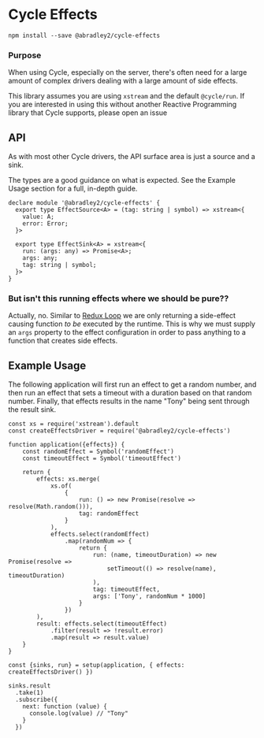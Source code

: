 # Cycle Effects

`npm install --save @abradley2/cycle-effects`

### Purpose

When using Cycle, especially on the server, there's often need for a large amount of complex
drivers dealing with a large amount of side effects.

This library assumes you are using `xstream` and the default `@cycle/run`. If you
are interested in using this without another Reactive Programming library that Cycle
supports, please open an issue

## API

As with most other Cycle drivers, the API surface area is just a source and a sink.

The types are a good guidance on what is expected. See the Example Usage section for
a full, in-depth guide.

```
declare module '@abradley2/cycle-effects' {
  export type EffectSource<A> = (tag: string | symbol) => xstream<{
    value: A;
    error: Error;
  }>

  export type EffectSink<A> = xstream<{
    run: (args: any) => Promise<A>;
    args: any;
    tag: string | symbol;
  }>
}
```

### But isn't this running effects where we should be pure??

Actually, no. Similar to [Redux Loop](https://github.com/redux-loop/redux-loop) we are
only returning a side-effect causing function _to be_ executed by the runtime. This is why
we must supply an `args` property to the effect configuration in order to pass anything
to a function that creates side effects.

## Example Usage

The following application will first run an effect to get a random
number, and then run an effect that sets a timeout with a duration
based on that random number. Finally, that effects results in the name
"Tony" being sent through the result sink.

```
const xs = require('xstream').default
const createEffectsDriver = require('@abradley2/cycle-effects')

function application({effects}) {
	const randomEffect = Symbol('randomEffect')
	const timeoutEffect = Symbol('timeoutEffect')

	return {
		effects: xs.merge(
			xs.of(
				{
					run: () => new Promise(resolve => resolve(Math.random())),
					tag: randomEffect
				}
			),
			effects.select(randomEffect)
				.map(randomNum => {
					return {
						run: (name, timeoutDuration) => new Promise(resolve =>
							setTimeout(() => resolve(name), timeoutDuration)
						),
						tag: timeoutEffect,
						args: ['Tony', randomNum * 1000]
					}
				})
		),
		result: effects.select(timeoutEffect)
			.filter(result => !result.error)
			.map(result => result.value)
	}
}

const {sinks, run} = setup(application, { effects: createEffectsDriver() })

sinks.result
  .take(1)
  .subscribe({
    next: function (value) {
      console.log(value) // "Tony"
    }
  })
```